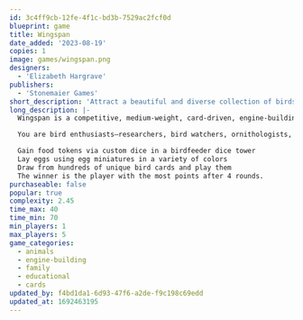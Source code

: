 ```yaml
---
id: 3c4ff9cb-12fe-4f1c-bd3b-7529ac2fcf0d
blueprint: game
title: Wingspan
date_added: '2023-08-19'
copies: 1
image: games/wingspan.png
designers:
  - 'Elizabeth Hargrave'
publishers:
  - 'Stonemaier Games'
short_description: 'Attract a beautiful and diverse collection of birds to your wildlife preserve.'
long_description: |-
  Wingspan is a competitive, medium-weight, card-driven, engine-building board game from Stonemaier Games. It's designed by Elizabeth Hargrave and features over 170 birds illustrated by Beth Sobel, Natalia Rojas, and Ana Maria Martinez.

  You are bird enthusiasts—researchers, bird watchers, ornithologists, and collectors—seeking to discover and attract the best birds to your network of wildlife preserves. Each bird extends a chain of powerful combinations in one of your habitats (actions). These habitats focus on several key aspects of growth:

  Gain food tokens via custom dice in a birdfeeder dice tower
  Lay eggs using egg miniatures in a variety of colors
  Draw from hundreds of unique bird cards and play them
  The winner is the player with the most points after 4 rounds.
purchaseable: false
popular: true
complexity: 2.45
time_max: 40
time_min: 70
min_players: 1
max_players: 5
game_categories:
  - animals
  - engine-building
  - family
  - educational
  - cards
updated_by: f4bd1da1-6d93-47f6-a2de-f9c198c69edd
updated_at: 1692463195
---
```

